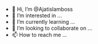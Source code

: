 - 👋 Hi, I’m @Ajatislamboss
- 👀 I’m interested in ...
- 🌱 I’m currently learning ...
- 💞️ I’m looking to collaborate on ...
- 📫 How to reach me ...

<!---
Ajatislamboss/Ajatislamboss is a ✨ special ✨ repository because its `README.md` (this file) appears on your GitHub profile.
You can click the Preview link to take a look at your changes.
--->
